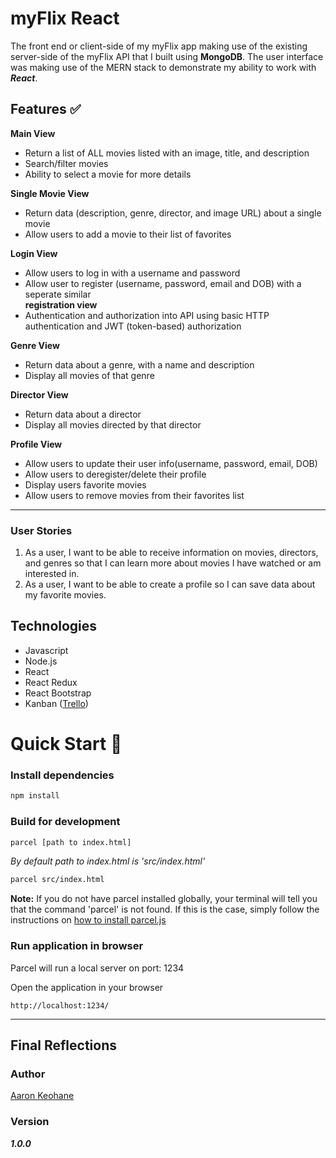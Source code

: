 # myFlix React

The front end or client-side of my myFlix app making use of the existing server-side of the myFlix API that I built using **MongoDB**. The user interface was making use of the MERN stack to demonstrate my ability to work with **_React_**.

## Features ✅

**Main View**

- Return a list of ALL movies listed with an image, title, and description
- Search/filter movies
- Ability to select a movie for more details

**Single Movie View**

- Return data (description, genre, director, and image URL) about a single movie
- Allow users to add a movie to their list of favorites

**Login View**

- Allow users to log in with a username and password
- Allow user to register (username, password, email and DOB) with a seperate similar \
  **registration view**
- Authentication and authorization into API using basic HTTP authentication and JWT (token-based) authorization

**Genre View**

- Return data about a genre, with a name and description
- Display all movies of that genre

**Director View**

- Return data about a director
- Display all movies directed by that director

**Profile View**

- Allow users to update their user info(username, password, email, DOB)
- Allow users to deregister/delete their profile
- Display users favorite movies
- Allow users to remove movies from their favorites list

---

### User Stories

1. As a user, I want to be able to receive information on movies, directors, and genres so that I can learn more about movies I have watched or am interested in.
2. As a user, I want to be able to create a profile so I can save data about my favorite movies.

## Technologies

- Javascript
- Node.js
- React
- React Redux
- React Bootstrap
- Kanban ([Trello](https://trello.com/))

# Quick Start 🚀

### Install dependencies

```bash
npm install
```

### Build for development

```bash
parcel [path to index.html]
```

_By default path to index.html is 'src/index.html'_

```bash
parcel src/index.html
```

**Note:** If you do not have parcel installed globally, your terminal will tell you that the command 'parcel' is not found. If this is the case, simply follow the instructions on [how to install parcel.js](https://parceljs.org/getting_started.html)

### Run application in browser

Parcel will run a local server on port: 1234

Open the application in your browser

```
http://localhost:1234/
```

---

## Final Reflections

<!-- I cant remember much about this other than having a difficult time understanding the point of endpoints but everything seemed to click after I started using Postmans because i could see the tanghible results of what the endpoints and HTTP requests meant -->

### Author

[Aaron Keohane](https://aakeohane.github.io/Portfolio-Website/index.html)

### Version

**_1.0.0_**
